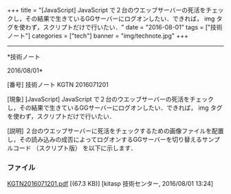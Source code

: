 ﻿+++
title = "[JavaScript] JavaScript で２台のウエッブサーバーの死活をチェックし，その結果で生きているGGサーバーにログオンしたい．できれば， img タグを使わず，スクリプトだけで行いたい．"
date = "2016-08-01"
tags = ["技術ノート"]
categories = ["tech"]
banner = "img/technote.jpg"
+++

-----------------------------------------------------------------------------------------------------------------------------

*技術ノート

2016/08/01*


[番号]
技術ノート KGTN 2016071201

[現象]
[JavaScript] JavaScript
で２台のウエッブサーバーの死活をチェックし，その結果で生きているGGサーバーにログオンしたい．できれば，
img タグを使わず，スクリプトだけで行いたい．

[説明]
２台のウエッブサーバーに死活をチェックするための画像ファイルを配置し，その読み込みの成否によってログオンするGGサーバーを切り替えるサンプルコード
（スクリプト版） を以下に示します．

<!DOCTYPE html>

<html>
<head>
<meta content="text/html;shift_jis" http-equiv="Content-Type">
<title>Logon</title>
<script language=javascript>
var addrServer1 = '192.168.102.98';
var addrServer2 = '192.168.102.89';
var statusServer1 = false;
var statusServer2 = false;

　　 function updateServer(n,s) {
var target = '';
var params = location.search;

　　 params = params.substring(1);
if(params.length == 0) {
params = 'dummy=dummy';
}

　　 // 死活情報を更新
switch(n) {
　　 case 1:
statusServer1 = s;
break;

　　 case 2:
statusServer2 = s;
break;
}
　　　 // 死活情報が揃ったか？
if((statusServer1 != false)&&(statusServer2 != false)) {
// メインサーバーへ接続可能？
if(statusServer1 == 'OK') {
target = 'http://' + addrServer1 + '/goglobal/logon.html?host=' +
addrServer1 + '&' + params;
// alert('Server1: ' + target)
location.href = target;
}
　　 // サブサーバーへ接続可能？
else if(statusServer2 == 'OK') {
target = 'http://' + addrServer2 + '/goglobal/logon.html?host=' +
addrServer2 + '&' + params;
// alert('Server2: ' + target)
location.href = target;
}
else {
alert("アクセス可能なサーバーがありません。")
}
}
}

　　 // サーバー１のイメージをロード
var image1 = new Image(0,0);
image1.onload = function myOnLoad() {
updateServer(1,'OK');
};
image1.onerror = function myOnError() {
updateServer(1,'NG');
};
image1.src = 'http://' + addrServer1 + '/test.png';

　　 // サーバー２のイメージをロード
var image2 = new Image(0,0);
image2.onload = function myOnLoad() {
updateServer(2,'OK');
};
image2.onerror = function myOnError() {
updateServer(2,'NG');
};
image2.src = 'http://' + addrServer2 + '/test.png';
</script>
</head>
<body>
</body>
</html>


### ファイル

 
 


[KGTN2016071201.pdf](http://techreport.kitasp.net/attachments/download/2814/KGTN2016071201.pdf)
 [(67.3 KB)] [kitasp 技術センター, 2016/08/01
13:24]


 


 

